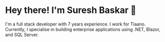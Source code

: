 # Hey there! I'm Suresh Baskar 👋

I'm a full stack developer with 7 years experience. I work for Tiaano. Currently, I specialise in building enterprise applications using .NET, Blazor, and SQL Server.
